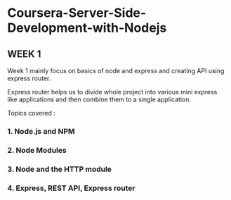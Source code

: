 # Coursera-Server-Side-Development-with-Nodejs

## WEEK 1

Week 1 mainly focus on basics of node and express and creating API using express router.

Express router helps us to divide whole project into various mini express like applications and then combine them to a single application.

Topics covered :


### 1. Node.js and NPM

### 2. Node Modules

### 3. Node and the HTTP module

### 4. Express, REST API, Express router

